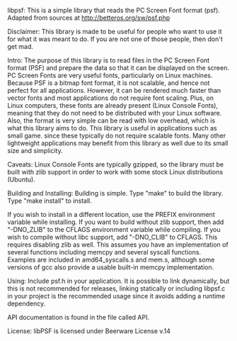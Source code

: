 libpsf:
This is a simple library that reads the PC Screen Font format (psf).
Adapted from sources at http://betteros.org/sw/psf.php


Disclaimer:
This library is made to be useful for people who want to use it for what it was
meant to do. If you are not one of those people, then don't get mad.


Intro:
The purpose of this library is to read files in the PC Screen Font format (PSF)
and prepare the data so that it can be displayed on the screen.
PC Screen Fonts are very useful fonts, particularly on Linux machines. Because
PSF is a bitmap font format, it is not scalable, and hence not perfect for all
applications. However, it can be rendered much faster than vector fonts and most
applications do not require font scaling. Plus, on Linux computers, these fonts
are already present (Linux Console Fonts), meaning that they do not need to be
distributed with your Linux software. Also, the format is very simple can be
read with low overhead, which is what this library aims to do.
This library is useful in applications such as small game. since these typically 
do not require scalable fonts. Many other lightweight applications may benefit 
from this library as well due to its small size and simplicity.


Caveats:
Linux Console Fonts are typically gzipped, so the library must be built with
zlib support in order to work with some stock Linux distributions (Ubuntu).


Building and Installing:
Building is simple.
Type "make" to build the library.
Type "make install" to install.

If you wish to install in a different location, use the PREFIX environment
variable while installing.
If you want to build without zlib support, then add "-DNO_ZLIB" to the CFLAGS
environment variable while compiling.
If you wish to compile without libc support, add "-DNO_CLIB" to CFLAGS. This 
requires disabling zlib as well. This assumes you have an implementation of 
several functions including memcpy and several syscall functions. Examples are
included in amd64_syscalls.s and mem.s, although some versions of gcc also 
provide a usable built-in memcpy implementation.


Using:
Include psf.h in your application. It is possible to link dynamically, but 
this is not recommended for releases, linking statically or including 
libpsf.c in your project is the recommended usage since it avoids adding a 
runtime dependency.

API documentation is found in the file called API.


License:
libPSF is licensed under Beerware License v.14
